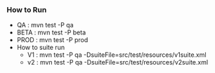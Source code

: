 
### How to Run

- QA : mvn test -P qa
- BETA : mvn test -P beta
- PROD : mvn test -P prod
- How to suite run
    - V1 : mvn test -P qa -DsuiteFile=src/test/resources/v1suite.xml
    - v2 : mvn test -P qa -DsuiteFile=src/test/resources/v2suite.xml